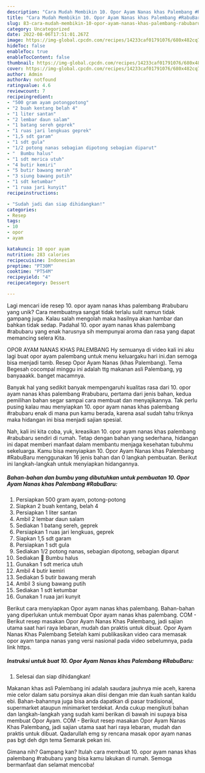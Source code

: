 ```yaml
---
description: "Cara Mudah Membikin 10. Opor Ayam Nanas khas Palembang #RabuBaru yang Enak"
title: "Cara Mudah Membikin 10. Opor Ayam Nanas khas Palembang #RabuBaru yang Enak"
slug: 83-cara-mudah-membikin-10-opor-ayam-nanas-khas-palembang-rabubaru-yang-enak
category: Uncategorized
date: 2022-08-06T17:51:01.267Z
image: https://img-global.cpcdn.com/recipes/14233caf01791076/680x482cq70/10-opor-ayam-nanas-khas-palembang-rabubaru-foto-resep-utama.jpg
hideToc: false
enableToc: true
enableTocContent: false
thumbnail: https://img-global.cpcdn.com/recipes/14233caf01791076/680x482cq70/10-opor-ayam-nanas-khas-palembang-rabubaru-foto-resep-utama.jpg
cover: https://img-global.cpcdn.com/recipes/14233caf01791076/680x482cq70/10-opor-ayam-nanas-khas-palembang-rabubaru-foto-resep-utama.jpg
author: Admin
authorAv: notfound
ratingvalue: 4.6
reviewcount: 7
recipeingredient:
- "500 gram ayam potongpotong"
- "2 buah kentang belah 4"
- "1 liter santan"
- "2 lembar daun salam"
- "1 batang sereh geprek"
- "1 ruas jari lengkuas geprek"
- "1,5 sdt garam"
- "1 sdt gula"
- "1/2 potong nanas sebagian dipotong sebagian diparut"
- "  Bumbu halus"
- "1 sdt merica utuh"
- "4 butir kemiri"
- "5 butir bawang merah"
- "3 siung bawang putih"
- "1 sdt ketumbar"
- "1 ruaa jari kunyit"
recipeinstructions:

- "Sudah jadi dan siap dihidangkan!"
categories:
- Resep
tags:
- 10
- opor
- ayam

katakunci: 10 opor ayam 
nutrition: 283 calories
recipecuisine: Indonesian
preptime: "PT30M"
cooktime: "PT54M"
recipeyield: "4"
recipecategory: Dessert

---
```





Lagi mencari ide resep 10. opor ayam nanas khas palembang #rabubaru yang unik? Cara membuatnya sangat tidak terlalu sulit namun tidak gampang juga. Kalau salah mengolah maka hasilnya akan hambar dan bahkan tidak sedap. Padahal 10. opor ayam nanas khas palembang #rabubaru yang enak harusnya sih mempunyai aroma dan rasa yang dapat memancing selera Kita.





OPOR AYAM NANAS KHAS PALEMBANG Hy semuanya di video kali ini aku lagi buat opor ayam palembang untuk menu keluargaku hari ini.dan semoga bisa menjadi tamb. Resep Opor Ayam Nanas (khas Palembang). Tema Begesah cocompal minggu ini adalah ttg makanan asli Palembang, yg banyaaakk. banget macamnya.

Banyak hal yang sedikit banyak mempengaruhi kualitas rasa dari 10. opor ayam nanas khas palembang #rabubaru, pertama dari jenis bahan, kedua pemilihan bahan segar sampai cara membuat dan menyajikannya. Tak perlu pusing kalau mau menyiapkan 10. opor ayam nanas khas palembang #rabubaru enak di mana pun kamu berada, karena asal sudah tahu triknya maka hidangan ini bisa menjadi sajian spesial.






Nah, kali ini kita coba, yuk, kreasikan 10. opor ayam nanas khas palembang #rabubaru sendiri di rumah. Tetap dengan bahan yang sederhana, hidangan ini dapat memberi manfaat dalam membantu menjaga kesehatan tubuhmu sekeluarga. Kamu bisa menyiapkan 10. Opor Ayam Nanas khas Palembang #RabuBaru menggunakan 16 jenis bahan dan 0 langkah pembuatan. Berikut ini langkah-langkah untuk menyiapkan hidangannya.

<!--inarticleads1-->

##### Bahan-bahan dan bumbu yang dibutuhkan untuk pembuatan 10. Opor Ayam Nanas khas Palembang #RabuBaru:

1. Persiapkan 500 gram ayam, potong-potong
1. Siapkan 2 buah kentang, belah 4
1. Persiapkan 1 liter santan
1. Ambil 2 lembar daun salam
1. Sediakan 1 batang sereh, geprek
1. Persiapkan 1 ruas jari lengkuas, geprek
1. Siapkan 1,5 sdt garam
1. Persiapkan 1 sdt gula
1. Sediakan 1/2 potong nanas, sebagian dipotong, sebagian diparut
1. Sediakan  🍗 Bumbu halus
1. Gunakan 1 sdt merica utuh
1. Ambil 4 butir kemiri
1. Sediakan 5 butir bawang merah
1. Ambil 3 siung bawang putih
1. Sediakan 1 sdt ketumbar
1. Gunakan 1 ruaa jari kunyit


Berikut cara menyiapkan Opor ayam nanas khas palembang. Bahan-bahan yang diperlukan untuk membuat Opor ayam nanas khas palembang. COM - Berikut resep masakan Opor Ayam Nanas Khas Palembang, jadi sajian utama saat hari raya lebaran, mudah dan praktis untuk dibuat. Opor Ayam Nanas Khas Palembang Setelah kami publikasikan video cara memasak opor ayam tanpa nanas yang versi nasional pada video sebelumnya, pada link https. 

<!--inarticleads2-->

##### Instruksi untuk buat 10. Opor Ayam Nanas khas Palembang #RabuBaru:


1. Selesai dan siap dihidangkan!

Makanan khas asli Palembang ini adalah saudara jauhnya mie aceh, karena mie celor dalam satu porsinya akan diisi dengan mie dan kuah santan kaldu ebi. Bahan-bahannya juga bisa anda dapatkan di pasar tradisional, supermarket ataupun minimarket terdekat. Anda cukup mengikuti bahan dan langkah-langkah yang sudah kami berikan di bawah ini supaya bisa membuat Opor Ayam. COM - Berikut resep masakan Opor Ayam Nanas Khas Palembang, jadi sajian utama saat hari raya lebaran, mudah dan praktis untuk dibuat. Qadarullah emg sy rencana masak opor ayam nanas pas bgt deh dgn tema Semarak pekan ini. 

Gimana nih? Gampang kan? Itulah cara membuat 10. opor ayam nanas khas palembang #rabubaru yang bisa kamu lakukan di rumah. Semoga bermanfaat dan selamat mencoba!
